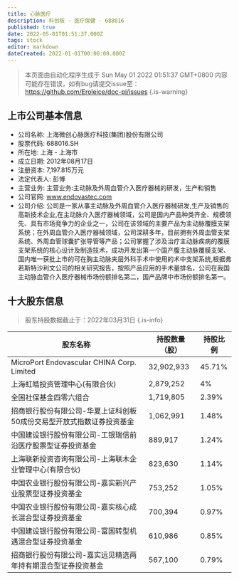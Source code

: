 ```yaml
---
title: 心脉医疗
description: 科创板 - 医疗保健 - 688016
published: true
date: 2022-05-01T01:51:37.000Z
tags: stock
editor: markdown
dateCreated: 2022-01-01T00:00:00.000Z
---
```


> 本页面由自动化程序生成于 Sun May 01 2022 01:51:37 GMT+0800
> 内容可能存在错误，如有bug请提交issue至：https://github.com/Eroleice/doc-pi/issues
{.is-warning}

## 上市公司基本信息
- 公司名称: 上海微创心脉医疗科技(集团)股份有限公司
- 股票代码: 688016.SH
- 所在地: 上海 - 上海市
- 成立日期: 2012年08月17日
- 注册资本: 7,197.815万元
- 法定代表人: 彭博
- 主营业务: 主营业务:主动脉及外周血管介入医疗器械的研发，生产和销售
- 公司官网: www.endovastec.com
- 公司介绍: 公司是一家从事主动脉及外周血管介入医疗器械研发,生产及销售的高新技术企业,在主动脉介入医疗器械领域，公司是国内产品种类齐全、规模领先、具有市场竞争力的企业之一，公司在该领域的主要产品为主动脉覆膜支架系统；在外周血管介入医疗器械领域，公司深耕多年，目前拥有外周血管支架系统、外周血管球囊扩张导管等产品；公司掌握了涉及治疗主动脉疾病的覆膜支架系统的核心设计及制造技术，成功开发出第一个国产腹主动脉覆膜支架、国内唯一获批上市的可在胸主动脉夹层外科手术中使用的术中支架系统,根据弗若斯特沙利文公司的相关研究报告，按照产品应用的手术量排名，公司在我国主动脉血管介入医疗器械市场份额排名第二，国产品牌中市场份额排名第一。


## 十大股东信息
> 股东持股数据截止于：2022年03月31日
{.is-info}

| 股东名称 | 持股数量（股） | 持股比例 |
| --- | --- | --- |
| MicroPort Endovascular CHINA Corp. Limited | 32,902,933 | 45.71% |
| 上海虹皓投资管理中心(有限合伙) | 2,879,252 | 4% |
| 全国社保基金四零六组合 | 1,719,805 | 2.39% |
| 招商银行股份有限公司-华夏上证科创板50成份交易型开放式指数证券投资基金 | 1,062,991 | 1.48% |
| 中国建设银行股份有限公司-工银瑞信前沿医疗股票型证券投资基金 | 889,917 | 1.24% |
| 上海联新投资咨询有限公司-上海联木企业管理中心(有限合伙) | 823,630 | 1.14% |
| 中国农业银行股份有限公司-嘉实新兴产业股票型证券投资基金 | 753,252 | 1.05% |
| 中国农业银行股份有限公司-嘉实核心成长混合型证券投资基金 | 700,394 | 0.97% |
| 中国建设银行股份有限公司-富国转型机遇混合型证券投资基金 | 610,986 | 0.85% |
| 招商银行股份有限公司-嘉实远见精选两年持有期混合型证券投资基金 | 567,100 | 0.79% |




